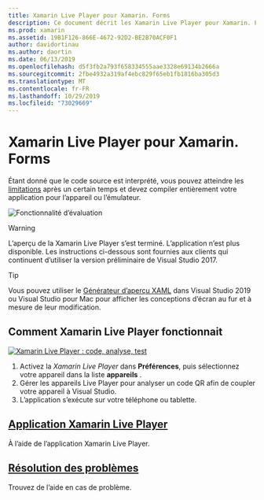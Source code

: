 ```yaml
---
title: Xamarin Live Player pour Xamarin. Forms
description: Ce document décrit les Xamarin Live Player pour Xamarin. Forms, décrivant l’installation, l’application Xamarin Live Player, les exemples à utiliser avec Xamarin Live Player, les limitations et le dépannage.
ms.prod: xamarin
ms.assetid: 19B1F126-866E-4672-92D2-BE2B70ACF0F1
author: davidortinau
ms.author: daortin
ms.date: 06/13/2019
ms.openlocfilehash: d5f3fb2a793f658334555aae3328e69134b2666a
ms.sourcegitcommit: 2fbe4932a319af4ebc829f65eb1fb1816ba305d3
ms.translationtype: MT
ms.contentlocale: fr-FR
ms.lasthandoff: 10/29/2019
ms.locfileid: "73029669"
---
```

# <a name="xamarin-live-player-for-xamarinforms"></a>Xamarin Live Player pour Xamarin. Forms

Étant donné que le code source est interprété, vous pouvez atteindre les [limitations](limitations.md) après un certain temps et devez compiler entièrement votre application pour l’appareil ou l’émulateur.

![Fonctionnalité d’évaluation](~/media/shared/preview.png)

> [!WARNING]
> L’aperçu de la Xamarin Live Player s’est terminé. L’application n’est plus disponible. Les instructions ci-dessous sont fournies aux clients qui continuent d’utiliser la version préliminaire de Visual Studio 2017.

> [!TIP]
> Vous pouvez utiliser le [Générateur d’aperçu XAML](~/xamarin-forms/xaml/xaml-previewer/index.md) dans Visual Studio 2019 ou Visual Studio pour Mac pour afficher les conceptions d’écran au fur et à mesure de leur modification.

## <a name="how-xamarin-live-player-worked"></a>Comment Xamarin Live Player fonctionnait

[![Xamarin Live Player : code, analyse, test](images/xamarin-live.png)](images/xamarin-live-sml.png#lightbox)

1. Activez la *Xamarin Live Player* dans **Préférences**, puis sélectionnez votre appareil dans la liste **appareils** .
2. Gérer les appareils Live Player pour analyser un code QR afin de coupler votre appareil à Visual Studio.
3. L’application s’exécute sur votre téléphone ou tablette.

## <a name="xamarin-live-player-appplayermd"></a>[Application Xamarin Live Player](player.md)

À l’aide de l’application Xamarin Live Player.

## <a name="troubleshootingtroubleshootingmd"></a>[Résolution des problèmes](troubleshooting.md)

Trouvez de l’aide en cas de problème.
